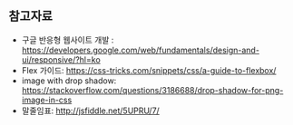 ## 참고자료

* 구글 반응형 웹사이트 개발 : https://developers.google.com/web/fundamentals/design-and-ui/responsive/?hl=ko
* Flex 가이드: https://css-tricks.com/snippets/css/a-guide-to-flexbox/
* image with drop shadow: https://stackoverflow.com/questions/3186688/drop-shadow-for-png-image-in-css
* 말줄임표: http://jsfiddle.net/5UPRU/7/
